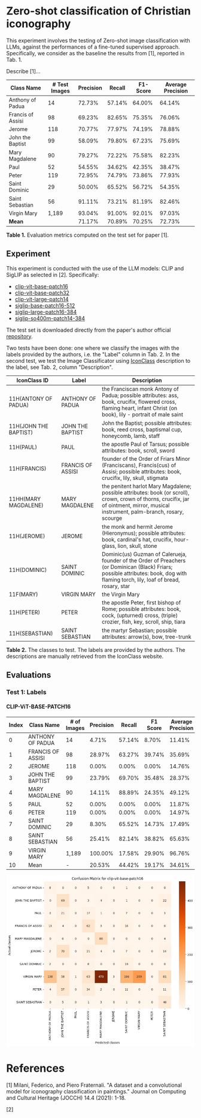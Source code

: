 # Zero-shot classification of Christian iconography

This experiment involves the testing of Zero-shot image classification with LLMs, against the performances of a fine-tuned supervised approach. Specifically, we consider as the baseline the results from [1], reported in Tab. 1. 

Describe [1]...

| Class Name           | # Test Images | Precision | Recall  | F1-Score | Average Precision |
|----------------------|---------------|-----------|---------|----------|-------------------|
| Anthony of Padua     | 14            | 72.73%    | 57.14%  | 64.00%   | 64.14%            |
| Francis of Assisi    | 98            | 69.23%    | 82.65%  | 75.35%   | 76.06%            |
| Jerome               | 118           | 70.77%    | 77.97%  | 74.19%   | 78.88%            |
| John the Baptist     | 99            | 58.09%    | 79.80%  | 67.23%   | 75.69%            |
| Mary Magdalene       | 90            | 79.27%    | 72.22%  | 75.58%   | 82.23%            |
| Paul                 | 52            | 54.55%    | 34.62%  | 42.35%   | 38.47%            |
| Peter                | 119           | 72.95%    | 74.79%  | 73.86%   | 77.93%            |
| Saint Dominic        | 29            | 50.00%    | 65.52%  | 56.72%   | 54.35%            |
| Saint Sebastian      | 56            | 91.11%    | 73.21%  | 81.19%   | 82.46%            |
| Virgin Mary          | 1,189         | 93.04%    | 91.00%  | 92.01%   | 97.03%            |
| **Mean**             |               | 71.17%    | 70.89%  | 70.25%   | 72.73%            |

**Table 1.** Evaluation metrics computed on the test set for paper [1].



## Experiment

This experiment is conducted with the use of the LLM models: CLIP and SigLIP as selected in [2]. Specifically:
* [clip-vit-base-patch16](https://huggingface.co/openai/clip-vit-base-patch16)
* [clip-vit-base-patch32](https://huggingface.co/openai/clip-vit-base-patch32)
* [clip-vit-large-patch14](https://huggingface.co/openai/clip-vit-large-patch14)
* [siglip-base-patch16-512](https://huggingface.co/google/siglip-base-patch16-512)
* [siglip-large-patch16-384](https://huggingface.co/google/siglip-large-patch16-384)
* [siglip-so400m-patch14-384](https://huggingface.co/google/siglip-so400m-patch14-384)

The test set is downloaded directly from the paper's author official [repository](https://github.com/iFede94/ArtDL/blob/main/sets/test.txt).

Two tests have been done: one where we classify the images with the labels provided by the authors, i.e. the "Label" column in Tab. 2. In the second test, we test the Image Classificator using [IconClass](https://iconclass.org/) description to the label, see Tab. 2, column "Description".

| IconClass ID        | Label               | Description                                                                                                                             |
|---------------------|---------------------|-----------------------------------------------------------------------------------------------------------------------------------------|
| 11H(ANTONY OF PADUA) | ANTHONY OF PADUA    | the Franciscan monk Antony of Padua; possible attributes: ass, book, crucifix, flowered cross, flaming heart, infant Christ (on book), lily - portrait of male saint |
| 11H(JOHN THE BAPTIST) | JOHN THE BAPTIST    | John the Baptist; possible attributes: book, reed cross, baptismal cup, honeycomb, lamb, staff                                         |
| 11H(PAUL)           | PAUL                | the apostle Paul of Tarsus; possible attributes: book, scroll, sword                                                                   |
| 11H(FRANCIS)        | FRANCIS OF ASSISI   | founder of the Order of Friars Minor (Franciscans), Francis(cus) of Assisi; possible attributes: book, crucifix, lily, skull, stigmata  |
| 11HH(MARY MAGDALENE) | MARY MAGDALENE      | the penitent harlot Mary Magdalene; possible attributes: book (or scroll), crown, crown of thorns, crucifix, jar of ointment, mirror, musical instrument, palm-branch, rosary, scourge |
| 11H(JEROME)         | JEROME              | the monk and hermit Jerome (Hieronymus); possible attributes: book, cardinal's hat, crucifix, hour-glass, lion, skull, stone           |
| 11H(DOMINIC)        | SAINT DOMINIC       | Dominic(us) Guzman of Calerueja, founder of the Order of Preachers (or Dominican (Black) Friars; possible attributes: book, dog with flaming torch, lily, loaf of bread, rosary, star |
| 11F(MARY)           | VIRGIN MARY         | the Virgin Mary                                                                                                                        |
| 11H(PETER)          | PETER               | the apostle Peter, first bishop of Rome; possible attributes: book, cock, (upturned) cross, (triple) crozier, fish, key, scroll, ship, tiara |
| 11H(SEBASTIAN)      | SAINT SEBASTIAN     | the martyr Sebastian; possible attributes: arrow(s), bow, tree-trunk                                                                   |
**Table 2.** The classes to test. The labels are provided by the authors. The descriptions are manually retrieved from the IconClass website.

## Evaluations

### Test 1: Labels

#### CLIP-ViT-BASE-PATCH16

| Index | Class Name        | # of Images | Precision | Recall   | F1 Score | Average Precision |
|-------|-------------------|-------------|-----------|----------|----------|-------------------|
| 0     | ANTHONY OF PADUA  | 14          | 4.71%     | 57.14%   | 8.70%    | 11.41%            |
| 1     | FRANCIS OF ASSISI | 98          | 28.97%    | 63.27%   | 39.74%   | 35.69%            |
| 2     | JEROME            | 118         | 0.00%     | 0.00%    | 0.00%    | 14.76%            |
| 3     | JOHN THE BAPTIST  | 99          | 23.79%    | 69.70%   | 35.48%   | 28.37%            |
| 4     | MARY MAGDALENE    | 90          | 14.11%    | 88.89%   | 24.35%   | 49.12%            |
| 5     | PAUL              | 52          | 0.00%     | 0.00%    | 0.00%    | 11.87%            |
| 6     | PETER             | 119         | 0.00%     | 0.00%    | 0.00%    | 14.97%            |
| 7     | SAINT DOMINIC     | 29          | 8.30%     | 65.52%   | 14.73%   | 17.49%            |
| 8     | SAINT SEBASTIAN   | 56          | 25.41%    | 82.14%   | 38.82%   | 65.63%            |
| 9     | VIRGIN MARY       | 1,189       | 100.00%   | 17.58%   | 29.90%   | 96.76%            |
| 10    | Mean              | -           | 20.53%    | 44.42%   | 19.17%   | 34.61%            |

![alt text](test_1/evaluations/clip-vit-base-patch16/confusion_matrix.png)

# References

[1] Milani, Federico, and Piero Fraternali. "A dataset and a convolutional model for iconography classification in paintings." Journal on Computing and Cultural Heritage (JOCCH) 14.4 (2021): 1-18.

[2]
